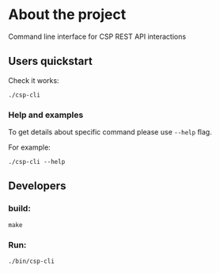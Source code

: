 # About the project

Command line interface for CSP REST API interactions

## Users quickstart

Check it works:
```
./csp-cli
```

### Help and examples

To get details about specific command please use `--help` flag. 

For example:
```
./csp-cli --help
```

## Developers

### build:
```
make
```

### Run:

```
./bin/csp-cli
```

